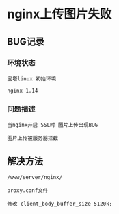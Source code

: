 # nginx上传图片失败

## BUG记录

### 环境状态 

    宝塔linux 初始环境
    
    nginx 1.14

### 问题描述

    当nginx开启 SSL时 图片上传出现BUG
    
    图片上传被服务器拦截


## 解决方法

    /www/server/nginx/
    
    proxy.conf文件

    修改 client_body_buffer_size 5120k;
